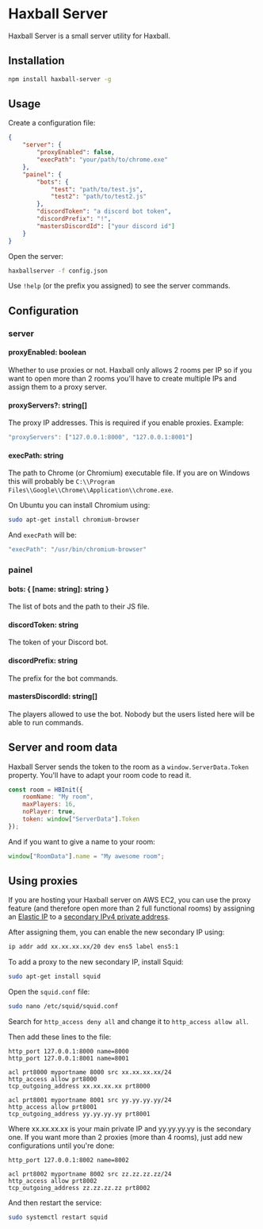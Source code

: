 
# Haxball Server

Haxball Server is a small server utility for Haxball.

## Installation

```bash
npm install haxball-server -g
```

## Usage
Create a configuration file:
```json
{
    "server": {
        "proxyEnabled": false,
        "execPath": "your/path/to/chrome.exe"
    },
    "painel": {
        "bots": {
            "test": "path/to/test.js",
            "test2": "path/to/test2.js"
        },
        "discordToken": "a discord bot token",
        "discordPrefix": "!",
        "mastersDiscordId": ["your discord id"]
    }
}
```
Open the server:
```bash
haxballserver -f config.json
```
Use `!help` (or the prefix you assigned) to see the server commands.

## Configuration
### server
#### proxyEnabled: boolean
Whether to use proxies or not. Haxball only allows 2 rooms per IP so if you want to open more than 2 rooms you'll have to create multiple IPs and assign them to a proxy server.
#### proxyServers?: string[]
The proxy IP addresses. This is required if you enable proxies. Example:
```js
"proxyServers": ["127.0.0.1:8000", "127.0.0.1:8001"]
```
#### execPath: string
The path to Chrome (or Chromium) executable file. If you are on Windows this will probably be `C:\\Program Files\\Google\\Chrome\\Application\\chrome.exe`.

On Ubuntu you can install Chromium using:
```bash
sudo apt-get install chromium-browser
```
And `execPath` will be:
```js
"execPath": "/usr/bin/chromium-browser"
```
### painel
#### bots: { [name: string]: string }
The list of bots and the path to their JS file.
#### discordToken: string
The token of your Discord bot.
#### discordPrefix: string
The prefix for the bot commands.
#### mastersDiscordId: string[]
The players allowed to use the bot. Nobody but the users listed here will be able to run commands.
## Server and room data
Haxball Server sends the token to the room as a `window.ServerData.Token` property. You'll have to adapt your room code to read it.
```js
const room = HBInit({
	roomName: "My room",
	maxPlayers: 16,
	noPlayer: true,
	token: window["ServerData"].Token
});
```
And if you want to give a name to your room:
```js
window["RoomData"].name = "My awesome room";
```
## Using proxies
If you are hosting your Haxball server on AWS EC2, you can use the proxy feature (and therefore open more than 2 full functional rooms) by assigning an [Elastic IP](https://docs.aws.amazon.com/AWSEC2/latest/UserGuide/MultipleIP.html#StepThreeEIP) to a [secondary IPv4 private address](https://docs.aws.amazon.com/AWSEC2/latest/UserGuide/MultipleIP.html#assignIP-existing).

After assigning them, you can enable the new secondary IP using:
```bash
ip addr add xx.xx.xx.xx/20 dev ens5 label ens5:1
```
To add a proxy to the new secondary IP, install Squid:
```bash
sudo apt-get install squid
```
Open the `squid.conf` file:
```bash
sudo nano /etc/squid/squid.conf
```
Search for `http_access deny all` and change it to `http_access allow all`.

Then add these lines to the file:
```
http_port 127.0.0.1:8000 name=8000
http_port 127.0.0.1:8001 name=8001

acl prt8000 myportname 8000 src xx.xx.xx.xx/24
http_access allow prt8000
tcp_outgoing_address xx.xx.xx.xx prt8000

acl prt8001 myportname 8001 src yy.yy.yy.yy/24
http_access allow prt8001
tcp_outgoing_address yy.yy.yy.yy prt8001
```
Where xx.xx.xx.xx is your main private IP and yy.yy.yy.yy is the secondary one. If you want more than 2 proxies (more than 4 rooms), just add new configurations until you're done:
```
http_port 127.0.0.1:8002 name=8002

acl prt8002 myportname 8002 src zz.zz.zz.zz/24
http_access allow prt8002
tcp_outgoing_address zz.zz.zz.zz prt8002
```
And then restart the service:
```bash
sudo systemctl restart squid
```